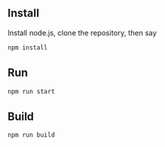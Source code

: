 ## Install

Install node.js, clone the repository, then say
```sh
npm install
```

## Run
```sh
npm run start
```

## Build
```sh
npm run build
```